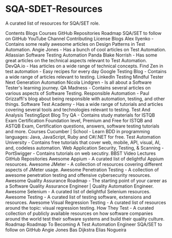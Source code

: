 # SQA-SDET-Resources
A curated list of resources for SQA/SET role.

Contents
Blogs
Courses
GitHub Repositories
Roadmap
SQA/SET to follow on GitHub
YouTube Channel
Contributing
License
Blogs
Alex Ilyenko - Contains some really awesome articles on Design Patterns in Test Automation.
Angie Jones - Has a bunch of cool articles on Test Automation.
Atlassian Software Testing
Automation Panda
Blake Norrish - Has some great articles on the technical aspects relevant to Test Automation.
DevQA.io - Has articles on a wide range of technical concepts.
Find Zen in test automation - Easy recipes for every day
Google Testing Blog - Contains a wide range of articles relevant to testing.
LinkedIn Testing
Mindful Tester
Next Generation Automation
Nicola Lindgren - Is all about a Software Tester's learning journey.
QA Madness - Contains several articles on various aspects of Software Testing.
Responsible Automation - Paul Grizzaffi's blog about being responsible with automation, testing, and other things.
Software Test Academy - Has a wide range of tutorials and articles covering several tools and technologies relevant to testing.
Test And Analysis
TestingSpot Blog
Try QA - Contains study materials for ISTQB Exam Certification Foundation level, Premium and Free for ISTQB and ASTQB Exam, Certification questions, answers, software testing tutorials and more.
Courses
Cucumber | School - Learn BDD in programming languages: Java, JavaScript, Ruby and C#/.NET for free.
Test Automation University - Contains free tutorials that cover web, mobile, API, visual, AI, and, codeless automation.
Web Application Security, Testing, & Scanning - PortSwigger - Contains tutorials on web secutiry.
BBST Video Lectures
GitHub Repositories
Awesome Appium - A curated list of delightful Appium resources.
Awesome JMeter - A collection of resources covering different aspects of JMeter usage.
Awesome Penetration Testing - A collection of awesome penetration testing and offensive cybersecurity resources.
Awesome Quality Assurance Roadmap - The starting point of your career as a Software Quality Assurance Engineer | Quality Automation Engineer.
Awesome Selenium - A curated list of delightful Selenium resources.
Awesome Testing - A curated list of testing software, extensions and resources.
Awesome Visual Regression Testing - A curated list of resources around the topic: visual regression testing.
How They Test - A curated collection of publicly available resources on how software companies around the world test their software systems and build their quality culture.
Roadmap
Roadmap To Becoming A Test Automation Engineer
SQA/SET to follow on GitHub
Angie Jones
Bas Dijkstra
Elias Nogueira
